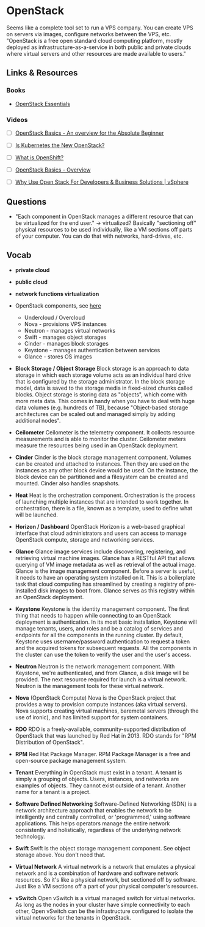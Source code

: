 # OpenStack

Seems like a complete tool set to run a VPS company. You can create VPS on servers via images, configure networks between the VPS, etc.
"OpenStack is a free open standard cloud computing platform, mostly deployed as infrastructure-as-a-service in both public and private clouds where virtual servers and other resources are made available to users."



## Links & Resources

### Books

- [OpenStack Essentials](https://learning.oreilly.com/library/view/openstack-essentials-/9781786462664/ch01.html)

### Videos

- [ ] [OpenStack Basics - An overview for the Absolute Beginner](https://www.youtube.com/watch?v=8kADjGCuSVI)

- [ ] [Is Kubernetes the New OpenStack?](https://www.youtube.com/watch?v=eET-1pb_xXI)

- [ ] [What is OpenShift?](https://www.youtube.com/watch?v=KTN_QBuDplo)

- [ ] [OpenStack Basics - Overview](https://www.youtube.com/watch?v=c1GFoY4btpo)

- [ ] [Why Use Open Stack For Developers & Business Solutions | vSphere](https://www.youtube.com/watch?v=Bk4NoUsikVA)





## Questions

- "Each component in OpenStack manages a different resource that can be virtualized for the end user." -> virtualized?
  Basically "sectioning off" physical resources to be used individually, like a VM sections off parts of your computer. You can do that with networks, hard-drives, etc.



## Vocab

- **private cloud**
- **public cloud**
- **network functions virtualization**

- OpenStack components, see [here](https://www.redhat.com/en/topics/openstack)
  - Undercloud / Overcloud
  - Nova - provisions VPS instances
  - Neutron - manages virtual networks
  - Swift - manages object storages
  - Cinder - manages block storages
  - Keystone - manages authentication between services
  - Glance - stores OS images 



- **Block Storage / Object Storage** 
  Block storage is an approach to data storage in which each storage volume acts as an individual hard drive that is configured by the storage administrator. In the block storage model, data is saved to the storage media in fixed-sized chunks called blocks.
  Object storage is storing data as "objects", which come with more meta data. This comes in handy when you have to deal with huge data volumes (e.g. hundreds of TB), because "Object-based storage architectures can be scaled out and managed simply by adding additional nodes".
- **Ceilometer**
  Ceilometer is the telemetry component. It collects resource measurements and is able to monitor the cluster. Ceilometer meters measure the resources being used in an OpenStack deployment.
- **Cinder**
  Cinder is the block storage management component. Volumes can be created and attached to instances. Then they are used on the instances as any other block device would be used. On the instance, the block device can be partitioned and a filesystem can be created and mounted. Cinder also handles snapshots.
- **Heat**
  Heat is the orchestration component. Orchestration is the process of launching multiple instances that are intended to work together. In orchestration, there is a file, known as a template, used to define what will be launched.
- **Horizon / Dashboard**
  OpenStack Horizon is a web-based graphical interface that cloud administrators and users can access to manage OpenStack compute, storage and networking services.
- **Glance**
  Glance image services include discovering, registering, and retrieving virtual machine images. Glance has a RESTful API that allows querying of VM image metadata as well as retrieval of the actual image.
  Glance is the image management component. Before a server is useful, it needs to have an operating system installed on it. This is a boilerplate task that cloud computing has streamlined by creating a registry of pre-installed disk images to boot from. Glance serves as this registry within an OpenStack deployment.
- **Keystone**
  Keystone is the identity management component. The first thing that needs to happen while connecting to an OpenStack deployment is authentication. In its most basic installation, Keystone will manage tenants, users, and roles and be a catalog of services and endpoints for all the components in the running cluster. 
  By default, Keystone uses username/password authentication to request a token and the acquired tokens for subsequent requests. All the components in the cluster can use the token to verify the user and the user's access.
- **Neutron**
  Neutron is the network management component. With Keystone, we're authenticated, and from Glance, a disk image will be provided. The next resource required for launch is a virtual network. Neutron is the management tools for these virtual network.
- **Nova** (OpenStack Compute)
  Nova is the OpenStack project that provides a way to provision compute instances (aka virtual servers). Nova supports creating virtual machines, baremetal servers (through the use of ironic), and has limited support for system containers.
- **RDO**
  RDO is a freely-available, community-supported distribution of OpenStack that was launched by Red Hat in 2013. RDO stands for "RPM Distribution of OpenStack".
- **RPM**
  Red Hat Package Manager. RPM Package Manager is a free and open-source package management system.
- **Tenant**
  Everything in OpenStack must exist in a tenant. A tenant is simply a grouping of objects. Users, instances, and networks are examples of objects. They cannot exist outside of a tenant. Another name for a tenant is a project.
- **Software Defined Networking**
  Software-Defined Networking (SDN) is a network architecture approach that enables the network to be intelligently and centrally controlled, or 'programmed,' using software applications. This helps operators manage the entire network consistently and holistically, regardless of the underlying network technology.
- **Swift**
  Swift is the object storage management component. See object storage above. You don't need that.
- **Virtual Network**
  A virtual network is a network that emulates a physical network and is a combination of hardware and software network resources. So it's like a physical network, but sectioned off by software. Just like a VM sections off a part of your physical computer's resources.
- **vSwitch**
  Open vSwitch is a virtual managed switch for virtual networks. As long as the nodes in your cluster have simple connectivity to each other, Open vSwitch can be the infrastructure configured to isolate the virtual networks for the tenants in OpenStack.

